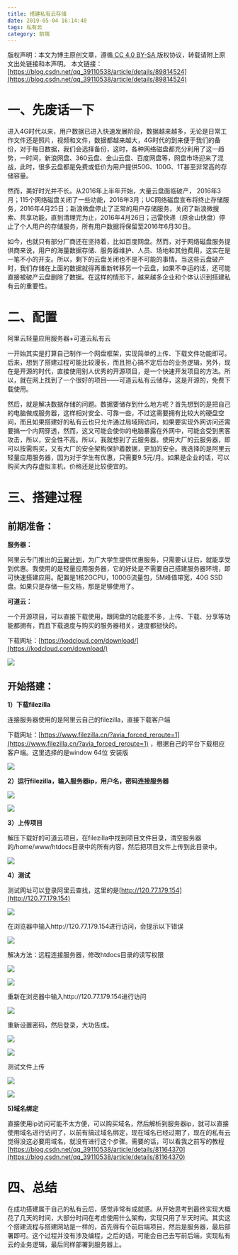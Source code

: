 ```yaml
---
title: 搭建私有云存储
date: 2019-05-04 16:14:40
tags: 私有云
category: 前端
---
```

 [ ](http://creativecommons.org/licenses/by-sa/4.0/) 版权声明：本文为博主原创文章，遵循[ CC 4.0 BY-SA ](http://creativecommons.org/licenses/by-sa/4.0/)版权协议，转载请附上原文出处链接和本声明。  本文链接：[https://blog.csdn.net/qq_39110538/article/details/89814524](https://blog.csdn.net/qq_39110538/article/details/89814524)   
    
   # 一、先废话一下

 进入4G时代以来，用户数据已进入快速发展阶段，数据越来越多，无论是日常工作文件还是照片，视频和文件，数据都越来越大，4G时代的到来便于我们的备份，对于每日数据，我们会选择备份，这时，各种网络磁盘都充分利用了这一趋势，一时间，新浪网盘、360云盘、金山云盘、百度网盘等，网盘市场迎来了混战，此时，很多云盘都是免费或低价为用户提供50G、100G、1T甚至非常高的存储容量。

 然而，美好时光并不长。从2016年上半年开始，大量云盘面临破产， 2016年3月；115个网络磁盘关闭了一些功能，2016年3月；UC网络磁盘宣布将终止存储服务，2016年4月25日；新浪微盘停止了正常的用户存储服务，关闭了新浪微搜索、共享功能，直到清理完为止，2016年4月26日；迅雷快递（原金山快盘）停止了个人用户的存储服务，所有用户数据将保留至2016年6月30日。

 如今，也就只有部分厂商还在坚持着，比如百度网盘。然而，对于网络磁盘服务提供商来说，用户的海量数据存储、服务器维护、人员、场地和其他费用，这实在是一笔不小的开支。所以，剩下的云盘关闭也不是不可能的事情。当这些云盘破产时，我们存储在上面的数据就得再重新转移另一个云盘，如果不幸运的话，还可能直接被破产云盘删除了数据。在这样的情形下，越来越多企业和个体认识到搭建私有云的重要性。

 
# ****二、配置****

 阿里云轻量应用服务器+可道云私有云

 一开始其实是打算自己制作一个网盘框架，实现简单的上传、下载文件功能即可。后来，想到了搭建过程可能比较漫长，而且担心搞不定后台的业务逻辑，另外，现在是开源的时代，直接使用别人优秀的开源项目，是一个快速开发项目的方法。所以，就在网上找到了一个很好的项目——可道云私有云储存，这是开源的，免费下载使用。

 然后，就是解决数据存储的问题。数据要储存到什么地方呢？首先想到的是把自己的电脑做成服务器，这样相对安全、可靠一些，不过这需要拥有比较大的硬盘空间，而且如果搭建好的私有云也只允许通过局域网访问，如果要实现外网访问还需要搞一个内网穿透，然而，这又可能会使你的电脑暴露在外网中，可能会受到黑客攻击，所以，安全性不高。所以，我就想到了云服务器。使用大厂的云服务器，即可以按需购买，又有大厂的安全架构保护着数据，更加的安全。我选择的是阿里云轻量应用服务器，因为对于学生有优惠，只需要9.5元/月。如果是企业的话，可以购买大内存虚拟主机，价格还是比较便宜的。

 
# ****三、搭建过程****

 
## ****前期准备：****

 ****服务器：****

 阿里云专门推出的[云翼计划](https://promotion.aliyun.com/ntms/act/campus2018.html)，为广大学生提供优惠服务，只需要认证后，就能享受到优惠。我使用的是轻量应用服务器，它的好处是不需要自己搭建服务器环境，即可快速搭建应用。配置是1核2GCPU，1000G流量包，5M峰值带宽，40G SSD盘。如果只是存储一些文档，那是足够使用了。

 ****可道云：****

 一个开源项目，可以直接下载使用，跟网盘的功能差不多，上传、下载、分享等功能都拥有，而且下载速度与购买的服务器相关，速度都挺快的。

 下载网址：[https://kodcloud.com/download/](https://kodcloud.com/download/)

 ![](https://img-blog.csdnimg.cn/2019050416043515.png?x-oss-process=image/watermark,type_ZmFuZ3poZW5naGVpdGk,shadow_10,text_aHR0cHM6Ly9ibG9nLmNzZG4ubmV0L3FxXzM5MTEwNTM4,size_16,color_FFFFFF,t_70)

 

 
## ****开始搭建：****

 **1）下载filezilla**

 连接服务器使用的是阿里云自己的filezilla，直接下载客户端

 下载网址：[https://www.filezilla.cn/?avia_forced_reroute=1](https://www.filezilla.cn/?avia_forced_reroute=1) ，根据自己的平台下载相应客户端。这里选择的是window 64位 安装版

 ![](https://img-blog.csdnimg.cn/20190504160446734.png?x-oss-process=image/watermark,type_ZmFuZ3poZW5naGVpdGk,shadow_10,text_aHR0cHM6Ly9ibG9nLmNzZG4ubmV0L3FxXzM5MTEwNTM4,size_16,color_FFFFFF,t_70)

 **2）运行filezilla，输入服务器ip，用户名，密码连接服务器**

 ![](https://img-blog.csdnimg.cn/20190504160458321.png?x-oss-process=image/watermark,type_ZmFuZ3poZW5naGVpdGk,shadow_10,text_aHR0cHM6Ly9ibG9nLmNzZG4ubmV0L3FxXzM5MTEwNTM4,size_16,color_FFFFFF,t_70)

 ![](https://img-blog.csdnimg.cn/20190504160502820.png?x-oss-process=image/watermark,type_ZmFuZ3poZW5naGVpdGk,shadow_10,text_aHR0cHM6Ly9ibG9nLmNzZG4ubmV0L3FxXzM5MTEwNTM4,size_16,color_FFFFFF,t_70)

 **3）上传项目**

 解压下载好的可道云项目，在filezilla中找到项目文件目录，清空服务器的/home/www/htdocs目录中的所有内容，然后把项目文件上传到此目录中。

 ![](https://img-blog.csdnimg.cn/20190504160514274.png?x-oss-process=image/watermark,type_ZmFuZ3poZW5naGVpdGk,shadow_10,text_aHR0cHM6Ly9ibG9nLmNzZG4ubmV0L3FxXzM5MTEwNTM4,size_16,color_FFFFFF,t_70)

 **4）测试**

 测试网址可以登录阿里云查找，这里的是[http://120.77.179.154](http://120.77.179.154)

 ![](https://img-blog.csdnimg.cn/20190504160520966.png?x-oss-process=image/watermark,type_ZmFuZ3poZW5naGVpdGk,shadow_10,text_aHR0cHM6Ly9ibG9nLmNzZG4ubmV0L3FxXzM5MTEwNTM4,size_16,color_FFFFFF,t_70)

 在浏览器中输入http://120.77.179.154进行访问，会提示以下错误

 ![](https://img-blog.csdnimg.cn/20190504160526383.png)

 解决方法：远程连接服务器，修改htdocs目录的读写权限

 ![](https://img-blog.csdnimg.cn/20190504160530241.png?x-oss-process=image/watermark,type_ZmFuZ3poZW5naGVpdGk,shadow_10,text_aHR0cHM6Ly9ibG9nLmNzZG4ubmV0L3FxXzM5MTEwNTM4,size_16,color_FFFFFF,t_70)

 ![](https://img-blog.csdnimg.cn/20190504160535286.png)

 重新在浏览器中输入http://120.77.179.154进行访问

 ![](https://img-blog.csdnimg.cn/20190504160540244.png?x-oss-process=image/watermark,type_ZmFuZ3poZW5naGVpdGk,shadow_10,text_aHR0cHM6Ly9ibG9nLmNzZG4ubmV0L3FxXzM5MTEwNTM4,size_16,color_FFFFFF,t_70)

 重新设置密码，然后登录，大功告成。

 

 ![](https://img-blog.csdnimg.cn/20190504160544918.png?x-oss-process=image/watermark,type_ZmFuZ3poZW5naGVpdGk,shadow_10,text_aHR0cHM6Ly9ibG9nLmNzZG4ubmV0L3FxXzM5MTEwNTM4,size_16,color_FFFFFF,t_70)

 ![](https://img-blog.csdnimg.cn/20190504160550663.png)

 测试文件上传

 ![](https://img-blog.csdnimg.cn/20190504160555503.png?x-oss-process=image/watermark,type_ZmFuZ3poZW5naGVpdGk,shadow_10,text_aHR0cHM6Ly9ibG9nLmNzZG4ubmV0L3FxXzM5MTEwNTM4,size_16,color_FFFFFF,t_70)

 

 ![](https://img-blog.csdnimg.cn/20190504160600292.png)

 **5)域名绑定**

 直接使用ip访问可能不太方便，可以购买域名，然后解析到服务器ip，就可以直接使用域名进行访问了，以前有搞过域名绑定，现在域名已经过期了，现在的私有云觉得没这必要用域名，就没有进行这个步骤。需要的话，可以看我之前写的教程[https://blog.csdn.net/qq_39110538/article/details/81164370](https://blog.csdn.net/qq_39110538/article/details/81164370)

 
# ****四、总结****

 在成功搭建属于自己的私有云后，感觉非常有成就感。从开始思考到最终实现大概花了几天的时间，大部分时间在考虑使用什么架构，实现只用了半天时间。其实这个搭建流程与搭建网站是一样的，首先得有个前后端项目，然后是服务器，最后部署即可。这个过程并没有涉及编程，之后的话，可能会自己去写前后端，实现私有云的业务逻辑，最后同样部署到服务器上。

   
 